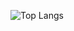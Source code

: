 ![Top Langs](https://github-readme-stats.vercel.app/api/top-langs/?username=syzwnii&hide_progress=true)
